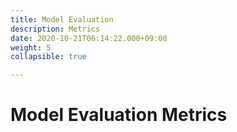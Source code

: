 ```yaml
---
title: Model Evaluation
description: Metrics
date: 2020-10-21T06:14:22.000+09:00
weight: 5
collapsible: true

---
```

# Model Evaluation Metrics